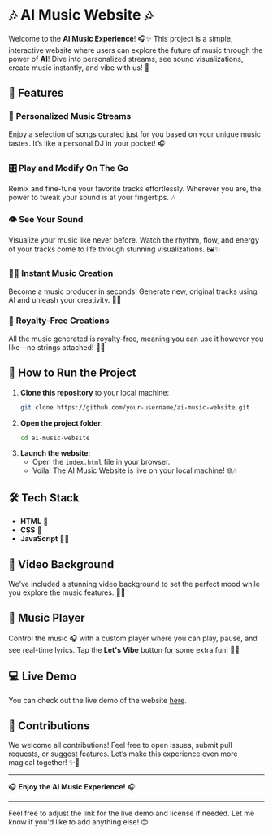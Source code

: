 # 🎶 AI Music Website 🎶

Welcome to the **AI Music Experience**! 🎧✨ This project is a simple, interactive website where users can explore the future of music through the power of **AI**! Dive into personalized streams, see sound visualizations, create music instantly, and vibe with us! 🎵

## 🌟 Features

### 🎤 **Personalized Music Streams**
Enjoy a selection of songs curated just for you based on your unique music tastes. It’s like a personal DJ in your pocket! 🎧

### 🎛️ **Play and Modify On The Go**
Remix and fine-tune your favorite tracks effortlessly. Wherever you are, the power to tweak your sound is at your fingertips. 🎶

### 👁️ **See Your Sound**
Visualize your music like never before. Watch the rhythm, flow, and energy of your tracks come to life through stunning visualizations. 🖼️✨

### 🧑‍🎤 **Instant Music Creation**
Become a music producer in seconds! Generate new, original tracks using AI and unleash your creativity. 🎹🎶

### 🔗 **Royalty-Free Creations**
All the music generated is royalty-free, meaning you can use it however you like—no strings attached! 🎼🎉

## 🚀 How to Run the Project

1. **Clone this repository** to your local machine:
   ```bash
   git clone https://github.com/your-username/ai-music-website.git
   ```
2. **Open the project folder**:
   ```bash
   cd ai-music-website
   ```
3. **Launch the website**:
   - Open the `index.html` file in your browser.
   - Voila! The AI Music Website is live on your local machine! 🌐🎶

## 🛠️ Tech Stack

- **HTML** 📝
- **CSS** 🎨
- **JavaScript** 🧑‍💻

## 🎥 Video Background

We’ve included a stunning video background to set the perfect mood while you explore the music features. 🌅🎶

## 🎵 Music Player

Control the music 🎧 with a custom player where you can play, pause, and see real-time lyrics. Tap the **Let's Vibe** button for some extra fun! 💃🕺

## 💻 Live Demo

You can check out the live demo of the website [here](https://music-website-demo.vercel.app/).

## 🤝 Contributions

We welcome all contributions! Feel free to open issues, submit pull requests, or suggest features. Let’s make this experience even more magical together! ✨🎉


---

🎧 **Enjoy the AI Music Experience!** 🎧

---

Feel free to adjust the link for the live demo and license if needed. Let me know if you'd like to add anything else! 😊
